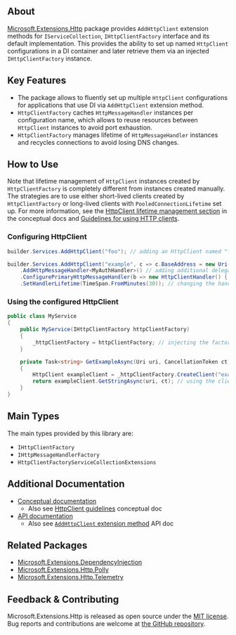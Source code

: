 ## About

<!-- A description of the package and where one can find more documentation -->

[Microsoft.Extensions.Http](https://www.nuget.org/packages/Microsoft.Extensions.Http) package provides `AddHttpClient` extension methods for `IServiceCollection`, `IHttpClientFactory` interface and its default implementation. This provides the ability to set up named `HttpClient` configurations in a DI container and later retrieve them via an injected `IHttpClientFactory` instance.

## Key Features

<!-- The key features of this package -->

* The package allows to fluently set up multiple `HttpClient` configurations for applications that use DI via `AddHttpClient` extension method.
* `HttpClientFactory` caches `HttpMessageHandler` instances per configuration name, which allows to reuse resources between `HttpClient` instances to avoid port exhaustion.
* `HttpClientFactory` manages lifetime of `HttpMessageHandler` instances and recycles connections to avoid losing DNS changes.

## How to Use

<!-- A compelling example on how to use this package with code, as well as any specific guidelines for when to use the package -->

Note that lifetime management of `HttpClient` instances created by `HttpClientFactory` is completely different from instances created manually. The strategies are to use either short-lived clients created by `HttpClientFactory` or long-lived clients with `PooledConnectionLifetime` set up. For more information, see the [HttpClient lifetime management section](https://learn.microsoft.com/en-us/dotnet/core/extensions/httpclient-factory#httpclient-lifetime-management) in the conceptual docs and [Guidelines for using HTTP clients](https://learn.microsoft.com/en-us/dotnet/fundamentals/networking/http/httpclient-guidelines).

### Configuring HttpClient

```c#
builder.Services.AddHttpClient("foo"); // adding an HttpClient named "foo" with a default configuration

builder.Services.AddHttpClient("example", c => c.BaseAddress = new Uri("https://www.example.com")) // configuring HttpClient itself
    .AddHttpMessageHandler<MyAuthHandler>() // adding additional delegating handlers to form a message handler chain
    .ConfigurePrimaryHttpMessageHandler(b => new HttpClientHandler() { AllowAutoRedirect = false }) // configuring primary handler
    .SetHandlerLifetime(TimeSpan.FromMinutes(30)); // changing the handler recycling interval
```

### Using the configured HttpClient

```c#
public class MyService
{
    public MyService(IHttpClientFactory httpClientFactory)
    {
        _httpClientFactory = httpClientFactory; // injecting the factory
    }

    private Task<string> GetExampleAsync(Uri uri, CancellationToken ct)
    {
        HttpClient exampleClient = _httpClientFactory.CreateClient("example"); // creating the client for the specified name
        return exampleClient.GetStringAsync(uri, ct); // using the client
    }
}
```

## Main Types

<!-- The main types provided in this library -->

The main types provided by this library are:

* `IHttpClientFactory`
* `IHttpMessageHandlerFactory`
* `HttpClientFactoryServiceCollectionExtensions`

## Additional Documentation

<!-- Links to further documentation. Remove conceptual documentation if not available for the library. -->

* [Conceptual documentation](https://learn.microsoft.com/en-us/dotnet/core/extensions/httpclient-factory)
    * Also see [HttpClient guidelines](https://learn.microsoft.com/en-us/dotnet/fundamentals/networking/http/httpclient-guidelines) conceptual doc
* [API documentation](https://learn.microsoft.com/en-us/dotnet/api/system.net.http?view=dotnet-plat-ext-7.0)
    * Also see [`AddHttpClient` extension method](https://learn.microsoft.com/en-us/dotnet/api/microsoft.extensions.dependencyinjection.httpclientfactoryservicecollectionextensions?view=dotnet-plat-ext-7.0) API doc

## Related Packages

<!-- The related packages associated with this package -->

* [Microsoft.Extensions.DependencyInjection](https://www.nuget.org/packages/Microsoft.Extensions.DependencyInjection/)
* [Microsoft.Extensions.Http.Polly](https://www.nuget.org/packages/Microsoft.Extensions.Http.Polly)
* [Microsoft.Extensions.Http.Telemetry](https://www.nuget.org/packages/Microsoft.Extensions.Http.Telemetry)

## Feedback & Contributing

<!-- How to provide feedback on this package and contribute to it -->

Microsoft.Extensions.Http is released as open source under the [MIT license](https://licenses.nuget.org/MIT). Bug reports and contributions are welcome at [the GitHub repository](https://github.com/dotnet/runtime).

